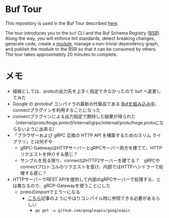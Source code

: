 # Buf Tour

This repository is used in the Buf Tour described [here](https://docs.buf.build/tour/introduction).

The tour introduces you to the `buf` CLI and the Buf Schema Registry ([BSR](https://docs.buf.build/bsr/overview)).
Along the way, you will enforce lint standards, detect breaking changes, generate code, create a
[module](https://docs.buf.build/bsr/overview#module), manage a non-trivial dependency graph, and publish the module
to the BSR so that it can be consumed by others. The tour takes approximately 20 minutes to complete.


# メモ
- 経緯としては、protoの出力先を上手く指定できなかったので buf へ変更してみた
- Google の protobuf コンパイラの最新の代替品である [Bufを組み込み中](https://buf.build/docs/tutorials/getting-started-with-buf-cli#generate-code)、connectプラグインを利用することになった
- connectプラグインによる出力指定で期待した結果が得られた（internal/proto/hoge.protoがinternal/grpc/internal/proto/hoge.protoにならないように出来る）
- 「ブラウザーおよび gRPC 互換の HTTP API を構築するためのスリム ライブラリ」とは何ぞや
  - gRPC-GatewayはHTTPサーバーとgRPCサーバー両方を建てて、HTTPリクエストを仲介する感じ？
  - サンプルを見る限り、connectはHTTP2サーバーを建てる？　gRPCやconnectプロトコルのリクエストを受け、内部ではHTTPハンドラーで処理する感じ？
- HTTPサーバーでREST APIを提供して内部のgRPCサーバーで処理する、とは異なるので、gRCP-Gatewayを使うことにした
  - protoのimportでエラーになる
    - [こちら](https://qiita.com/takat0-h0rikosh1/items/3e4c4daa0bf89f04d241)記事のようにやはりコンパイル時に参照できる必要があるらしい
      - `go get -u github.com/googleapis/googleapis`
